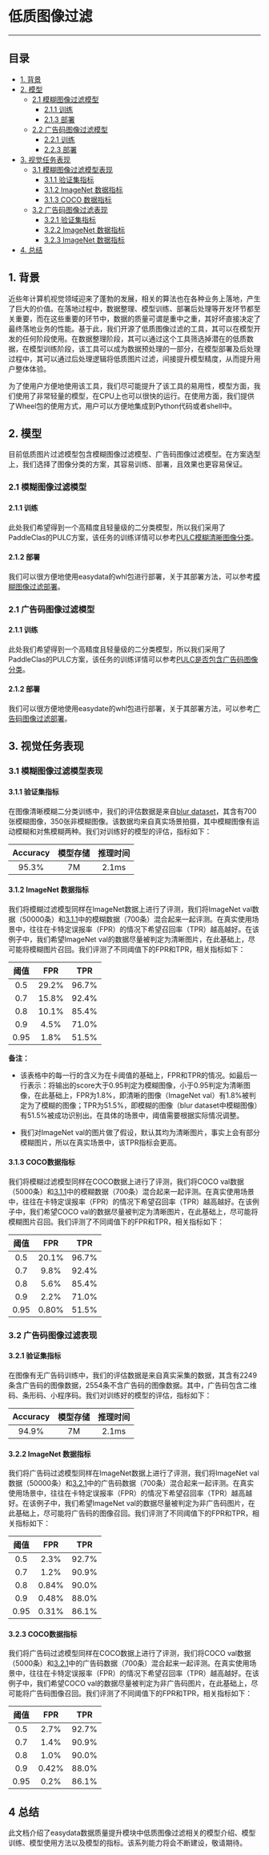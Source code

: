 # 低质图像过滤

------


## 目录

- [1. 背景](#1)
- [2. 模型](#2)
  - [2.1 模糊图像过滤模型](#2.1)
    - [2.1.1 训练](#2.1.1)
    - [2.1.3 部署](#2.1.3)
  - [2.2 广告码图像过滤模型](#2.2)
    - [2.2.1 训练](#2.2.1)
    - [2.2.3 部署](#2.2.3)
- [3. 视觉任务表现](#3)
  - [3.1 模糊图像过滤模型表现](#3.1)
    - [3.1.1 验证集指标](#3.1.1)
    - [3.1.2 ImageNet 数据指标](#3.1.1)
    - [3.1.3 COCO 数据指标](#3.1.1)
  - [3.2 广告码图像过滤表现](#3.2)
    - [3.2.1 验证集指标](#3.1.1)
    - [3.2.2 ImageNet 数据指标](#3.1.1)
    - [3.2.3 ImageNet 数据指标](#3.1.1)
- [4. 总结](#4)

<a name="1"></a>

## 1. 背景

近些年计算机视觉领域迎来了蓬勃的发展，相关的算法也在各种业务上落地，产生了巨大的价值。在落地过程中，数据整理、模型训练、部署后处理等开发环节都至关重要，而在这些重要的环节中，数据的质量可谓是重中之重，其好坏直接决定了最终落地业务的性能。基于此，我们开源了低质图像过滤的工具，其可以在模型开发的任何阶段使用。在数据整理阶段，其可以通过这个工具筛选掉潜在的低质数据，在模型训练阶段，该工具可以成为数据预处理的一部分，在模型部署及后处理过程中，其可以通过后处理逻辑将低质图片过滤，间接提升模型精度，从而提升用户整体体验。

为了使用户方便地使用该工具，我们尽可能提升了该工具的易用性，模型方面，我们使用了非常轻量的模型，在CPU上也可以很快的运行。在使用方面，我们提供了Wheel包的使用方式，用户可以方便地集成到Python代码或者shell中。

<a name="2"></a>

## 2. 模型

目前低质图片过滤模型包含模糊图像过滤模型、广告码图像过滤模型。在方案选型上，我们选择了图像分类的方案，其容易训练、部署，且效果也更容易保证。

<a name="2.1"></a>
### 2.1 模糊图像过滤模型

<a name="2.1.1"></a>
#### 2.1.1 训练

此处我们希望得到一个高精度且轻量级的二分类模型，所以我们采用了PaddleClas的PULC方案，该任务的训练详情可以参考[PULC模糊清晰图像分类](@clas_pulc)。

<a name="2.1.2"></a>
#### 2.1.2 部署

我们可以很方便地使用easydata的whl包进行部署，关于其部署方法，可以参考[模糊图像过滤部署](@quickstart)。

<a name="2.1"></a>
### 2.1 广告码图像过滤模型

<a name="2.1.1"></a>
#### 2.1.1 训练

此处我们希望得到一个高精度且轻量级的二分类模型，所以我们采用了PaddleClas的PULC方案，该任务的训练详情可以参考[PULC是否包含广告码图像分类](@clas_pulc)。

<a name="2.1.2"></a>
#### 2.1.2 部署

我们可以很方便地使用easydate的whl包进行部署，关于其部署方法，可以参考[广告码图像过滤部署](@quickstart)。

<a name="3"></a>

## 3. 视觉任务表现

<a name="3.1"></a>
### 3.1 模糊图像过滤模型表现

<a name="3.1.1"></a>
#### 3.1.1 验证集指标

在图像清晰模糊二分类训练中，我们的评估数据是来自[blur dataset](https://github.com/Kwentar/blur_dataset)，其含有700张模糊图像，350张非模糊图像。该数据均来自真实场景拍摄，其中模糊图像有运动模糊和对焦模糊两种。我们对训练好的模型的评估，指标如下：

| Accuracy | 模型存储 | 推理时间 | 
| :--: | :--: | :--: |
|   95.3%   |   7M   |     2.1ms     | 

<a name="3.1.2"></a>
#### 3.1.2 ImageNet 数据指标

我们将模糊过滤模型同样在ImageNet数据上进行了评测，我们将ImageNet val数据（50000条）和[3.1.1](#3.1.1)中的模糊数据（700条）混合起来一起评测。在真实使用场景中，往往在卡特定误报率（FPR）的情况下希望召回率（TPR）越高越好。在该例子中，我们希望ImageNet val的数据尽量被判定为清晰图片，在此基础上，尽可能将模糊图片召回。我们评测了不同阈值下的FPR和TPR，相关指标如下：

| 阈值 | FPR| TPR | 
| :--: | :--: | :--: |
| 0.5 | 29.2% | 96.7% | 
| 0.7 | 15.8% | 92.4% | 
| 0.8 | 10.1% | 85.4%| 
| 0.9 | 4.5% | 71.0% | 
| 0.95 | 1.8% | 51.5% | 

**备注：** 

- 该表格中的每一行的含义为在卡阈值的基础上，FPR和TPR的情况。如最后一行表示：将输出的score大于0.95判定为模糊图像，小于0.95判定为清晰图像，在此基础上，FPR为1.8%，即清晰的图像（ImageNet val）有1.8%被判定为了模糊的图像；TPR为51.5%，即模糊的图像（blur dataset中模糊图像）有51.5%被成功识别出。在具体的场景中，阈值需要根据实际情况调整。

- 我们对ImageNet val的图片做了假设，默认其均为清晰图片，事实上会有部分模糊图片，所以在真实场景中，该TPR指标会更高。


<a name="3.1.3"></a>
#### 3.1.3 COCO数据指标

我们将模糊过滤模型同样在COCO数据上进行了评测，我们将COCO val数据（5000条）和[3.1.1](#3.1.1)中的模糊数据（700条）混合起来一起评测。在真实使用场景中，往往在卡特定误报率（FPR）的情况下希望召回率（TPR）越高越好。在该例子中，我们希望COCO val的数据尽量被判定为清晰图片，在此基础上，尽可能将模糊图片召回。我们评测了不同阈值下的FPR和TPR，相关指标如下：

| 阈值 | FPR| TPR | 
| :--: | :--: | :--: |
| 0.5 | 20.1% | 96.7% | 
| 0.7 | 9.8% | 92.4% | 
| 0.8 | 5.6% | 85.4%| 
| 0.9 | 2.2% | 71.0% | 
| 0.95 | 0.80% | 51.5% | 

<a name="3.2"></a>
### 3.2 广告码图像过滤表现

<a name="3.2.1"></a>
#### 3.2.1 验证集指标

在图像有无广告码训练中，我们的评估数据是来自真实采集的数据，其含有2249条含广告码的图像数据，2554条不含广告码的图像数据。其中，广告码包含二维码、条形码、小程序码。我们对训练好的模型的评估，指标如下：

| Accuracy | 模型存储 | 推理时间 | 
| :--: | :--: | :--: |
|   94.9%   |   7M   | 2.1ms | 

<a name="3.2.2"></a>
#### 3.2.2 ImageNet 数据指标

我们将广告码过滤模型同样在ImageNet数据上进行了评测，我们将ImageNet val数据（50000条）和[3.2.1](#3.2.1)中的广告码数据（700条）混合起来一起评测。在真实使用场景中，往往在卡特定误报率（FPR）的情况下希望召回率（TPR）越高越好。在该例子中，我们希望ImageNet val的数据尽量被判定为非广告码图片，在此基础上，尽可能将广告码的图像召回。我们评测了不同阈值下的FPR和TPR，相关指标如下：


| 阈值 | FPR| TPR | 
| :--: | :--: | :--: |
| 0.5 | 2.3% | 92.7% | 
| 0.7 | 1.2% | 90.9% | 
| 0.8 | 0.84% | 90.0%| 
| 0.9 | 0.48% | 88.0% | 
| 0.95 | 0.31% | 86.1% | 



<a name="3.2.3"></a>
#### 3.2.3 COCO数据指标


我们将广告码过滤模型同样在COCO数据上进行了评测，我们将COCO val数据（5000条）和[3.2.1](#3.2.1)中的广告码数据（700条）混合起来一起评测。在真实使用场景中，往往在卡特定误报率（FPR）的情况下希望召回率（TPR）越高越好。在该例子中，我们希望COCO val的数据尽量被判定为非广告码图片，在此基础上，尽可能将广告码图像召回。我们评测了不同阈值下的FPR和TPR，相关指标如下：


| 阈值 | FPR| TPR | 
| :--: | :--: | :--: |
| 0.5 | 2.7% | 92.7% | 
| 0.7 | 1.4% | 90.9% | 
| 0.8 | 1.0% | 90.0%| 
| 0.9 | 0.42% | 88.0% | 
| 0.95 | 0.2% | 86.1% | 

## 4 总结

此文档介绍了easydata数据质量提升模块中低质图像过滤相关的模型介绍、模型训练、模型使用方法以及模型的指标。该系列能力将会不断建设，敬请期待。
